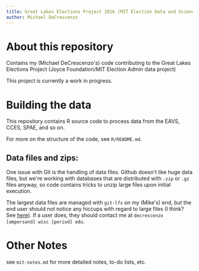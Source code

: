```yaml
---
title: Great Lakes Elections Project 2016 (MIT Election Data and Science Lab)
author: Michael DeCrescenzo
---
```


# About this repository

Contains my (Michael DeCrescenzo's) code contributing to the Great Lakes Elections Project (Joyce Foundation/MIT Election Admin data project)

This project is currently a work in progress.


# Building the data

This repository contains R source code to process data from the EAVS, CCES, SPAE, and so on.

For more on the structure of the code, see `R/README.md`. 


## Data files and zips:

One issue with Git is the handling of data files. Github doesn't like huge data files, but we're working with databases that are distributed with `.zip` or `.gz` files anyway, so code contains tricks to unzip large files upon initial execution.

The largest data files are managed with `git-lfs` on my (Mike's) end, but the end user should not notice any hiccups with regard to large files (I think? See [here](https://git-lfs.github.com/)). If a user does, they should contact me at `decrescenzo [ampersand] wisc [period] edu`. 



# Other Notes

see `mit-notes.md` for more detailed notes, to-do lists, etc.
